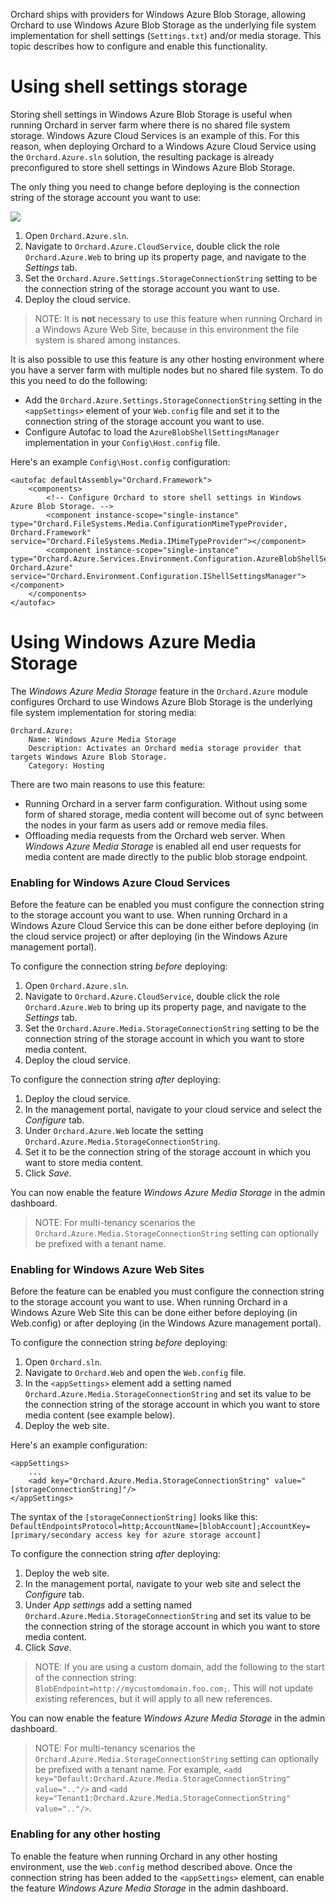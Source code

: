 Orchard ships with providers for Windows Azure Blob Storage, allowing Orchard to use Windows Azure Blob Storage as the underlying file system implementation for shell settings (`Settings.txt`) and/or media storage. This topic describes how to configure and enable this functionality.

# Using shell settings storage

Storing shell settings in Windows Azure Blob Storage is useful when running Orchard in server farm where there is no shared file system storage. Windows Azure Cloud Services is an example of this. For this reason, when deploying Orchard to a Windows Azure Cloud Service using the `Orchard.Azure.sln` solution, the resulting package is already preconfigured to store shell settings in Windows Azure Blob Storage.

The only thing you need to change before deploying is the connection string of the storage account you want to use:

![](../Attachments/Using-Windows-Azure-Blob-Storage/settings-storage-account.png)

1. Open `Orchard.Azure.sln`.
2. Navigate to `Orchard.Azure.CloudService`, double click the role `Orchard.Azure.Web` to bring up its property page, and navigate to the *Settings* tab.
3. Set the `Orchard.Azure.Settings.StorageConnectionString` setting to be the connection string of the storage account you want to use.
4. Deploy the cloud service.

> NOTE: It is **not** necessary to use this feature when running Orchard in a Windows Azure Web Site, because in this environment the file system is shared among instances.

It is also possible to use this feature is any other hosting environment where you have a server farm with multiple nodes but no shared file system. To do this you need to do the following:

* Add the `Orchard.Azure.Settings.StorageConnectionString` setting in the `<appSettings>` element of your `Web.config` file and set it to the connection string of the storage account you want to use.
* Configure Autofac to load the `AzureBlobShellSettingsManager` implementation in your `Config\Host.config` file.

Here's an example `Config\Host.config` configuration:

	<autofac defaultAssembly="Orchard.Framework">
		<components>
			<!-- Configure Orchard to store shell settings in Windows Azure Blob Storage. -->
			<component instance-scope="single-instance" type="Orchard.FileSystems.Media.ConfigurationMimeTypeProvider, Orchard.Framework" service="Orchard.FileSystems.Media.IMimeTypeProvider"></component>
			<component instance-scope="single-instance" type="Orchard.Azure.Services.Environment.Configuration.AzureBlobShellSettingsManager, Orchard.Azure" service="Orchard.Environment.Configuration.IShellSettingsManager"></component>
		</components>
	</autofac>

# Using Windows Azure Media Storage

The *Windows Azure Media Storage* feature in the `Orchard.Azure` module configures Orchard to use Windows Azure Blob Storage is the underlying file system implementation for storing media:

	Orchard.Azure:
		Name: Windows Azure Media Storage
		Description: Activates an Orchard media storage provider that targets Windows Azure Blob Storage.
		Category: Hosting

There are two main reasons to use this feature:

* Running Orchard in a server farm configuration. Without using some form of shared storage, media content will become out of sync between the nodes in your farm as users add or remove media files.
* Offloading media requests from the Orchard web server. When *Windows Azure Media Storage* is enabled all end user requests for media content are made directly to the public blob storage endpoint.

### Enabling for Windows Azure Cloud Services

Before the feature can be enabled you must configure the connection string to the storage account you want to use. When running Orchard in a Windows Azure Cloud Service this can be done either before deploying (in the cloud service project) or after deploying (in the Windows Azure management portal).

To configure the connection string *before* deploying:

1. Open `Orchard.Azure.sln`.
2. Navigate to `Orchard.Azure.CloudService`, double click the role `Orchard.Azure.Web` to bring up its property page, and navigate to the *Settings* tab.
3. Set the `Orchard.Azure.Media.StorageConnectionString` setting to be the connection string of the storage account in which you want to store media content.
4. Deploy the cloud service.

To configure the connection string *after* deploying:

1. Deploy the cloud service.
2. In the management portal, navigate to your cloud service and select the *Configure* tab.
2. Under `Orchard.Azure.Web` locate the setting `Orchard.Azure.Media.StorageConnectionString`.
3. Set it to be the connection string of the storage account in which you want to store media content.
4. Click *Save*.

You can now enable the feature *Windows Azure Media Storage* in the admin dashboard.

> NOTE: For multi-tenancy scenarios the `Orchard.Azure.Media.StorageConnectionString` setting can optionally be prefixed with a tenant name. 

### Enabling for Windows Azure Web Sites

Before the feature can be enabled you must configure the connection string to the storage account you want to use. When running Orchard in a Windows Azure Web Site this can be done either before deploying (in Web.config) or after deploying (in the Windows Azure management portal).

To configure the connection string *before* deploying:

1. Open `Orchard.sln`.
2. Navigate to `Orchard.Web` and open the `Web.config` file.
3. In the `<appSettings>` element add a setting named `Orchard.Azure.Media.StorageConnectionString` and set its value to be the connection string of the storage account in which you want to store media content (see example below).
4. Deploy the web site.

Here's an example configuration:

	<appSettings>
		...
		<add key="Orchard.Azure.Media.StorageConnectionString" value="[storageConnectionString]"/>
	</appSettings>

The syntax of the `[storageConnectionString]` looks like this: `DefaultEndpointsProtocol=http;AccountName=[blobAccount];AccountKey=[primary/secondary access key for azure storage account]`

To configure the connection string *after* deploying:

1. Deploy the web site.
2. In the management portal, navigate to your web site and select the *Configure* tab.
2. Under *App settings* add a setting named `Orchard.Azure.Media.StorageConnectionString` and set its value to be the connection string of the storage account in which you want to store media content.
4. Click *Save*.

> NOTE: If you are using a custom domain, add the following to the start of the connection string: `BlobEndpoint=http://mycustomdomain.foo.com;`. This will not update existing references, but it will apply to all new references.

You can now enable the feature *Windows Azure Media Storage* in the admin dashboard.

> NOTE: For multi-tenancy scenarios the `Orchard.Azure.Media.StorageConnectionString` setting can optionally be prefixed with a tenant name. For example, `<add key="Default:Orchard.Azure.Media.StorageConnectionString" value=".."/>` and `<add key="Tenant1:Orchard.Azure.Media.StorageConnectionString" value=".."/>`.

### Enabling for any other hosting

To enable the feature when running Orchard in any other hosting environment, use the `Web.config` method described above. Once the connection string has been added to the `<appSettings>` element, can enable the feature *Windows Azure Media Storage* in the admin dashboard.
